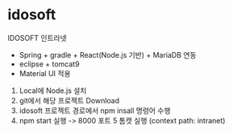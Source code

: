 # idosoft
IDOSOFT 인트라넷

* Spring + gradle + React(Node.js 기반) + MariaDB 연동 
* eclipse + tomcat9 
* Material UI 적용

1. Local에 Node.js 설치
2. git에서 해당 프로젝트 Download
3. idosoft 프로젝트 경로에서 npm insall 명령어 수행
4. npm start 실행 -> 8000 포트 
5 톰캣 실행 (context path: intranet)



